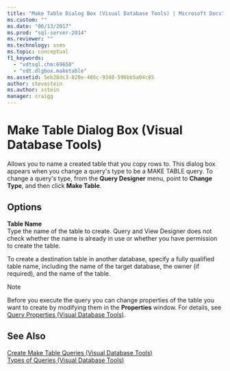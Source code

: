 ```yaml
---
title: "Make Table Dialog Box (Visual Database Tools) | Microsoft Docs"
ms.custom: ""
ms.date: "06/13/2017"
ms.prod: "sql-server-2014"
ms.reviewer: ""
ms.technology: ssms
ms.topic: conceptual
f1_keywords: 
  - "vdtsql.chm:69650"
  - "vdt.dlgbox.maketable"
ms.assetid: 5eb28dc3-828e-486c-9348-596bb5a04c85
author: stevestein
ms.author: sstein
manager: craigg
---
```

# Make Table Dialog Box (Visual Database Tools)
  Allows you to name a created table that you copy rows to. This dialog box appears when you change a query's type to be a MAKE TABLE query. To change a query's type, from the **Query Designer** menu, point to **Change Type**, and then click **Make Table**.  
  
## Options  
 **Table Name**  
 Type the name of the table to create. Query and View Designer does not check whether the name is already in use or whether you have permission to create the table.  
  
 To create a destination table in another database, specify a fully qualified table name, including the name of the target database, the owner (if required), and the name of the table.  
  
> [!NOTE]  
>  Before you execute the query you can change properties of the table you want to create by modifying them in the **Properties** window. For details, see [Query Properties &#40;Visual Database Tools&#41;](visual-database-tools.md).  
  
## See Also  
 [Create Make Table Queries &#40;Visual Database Tools&#41;](create-make-table-queries-visual-database-tools.md)   
 [Types of Queries &#40;Visual Database Tools&#41;](types-of-queries-visual-database-tools.md)  
  
  
